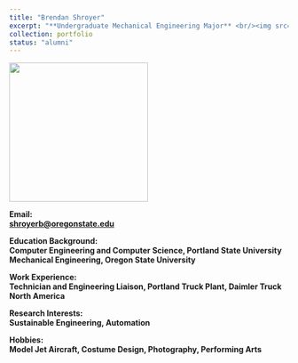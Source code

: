 ```yaml
---
title: "Brendan Shroyer"
excerpt: "**Undergraduate Mechanical Engineering Major** <br/><img src='/images/BrendanShroyer.jpg' width='250' height='250'>"
collection: portfolio
status: "alumni"
---
```


<img src='/images/BrendanShroyer.jpg' width='250' height='250'>

**Email:** <br/>
**shroyerb@oregonstate.edu**

**Education Background:** <br/>
**Computer Engineering and Computer Science, Portland State University** <br/>
**Mechanical Engineering, Oregon State University** <br/>

**Work Experience:** <br/>
**Technician and Engineering Liaison, Portland Truck Plant, Daimler Truck North America**

**Research Interests:** <br/>
**Sustainable Engineering, Automation**

**Hobbies:** <br/>
**Model Jet Aircraft, Costume Design, Photography, Performing Arts**
